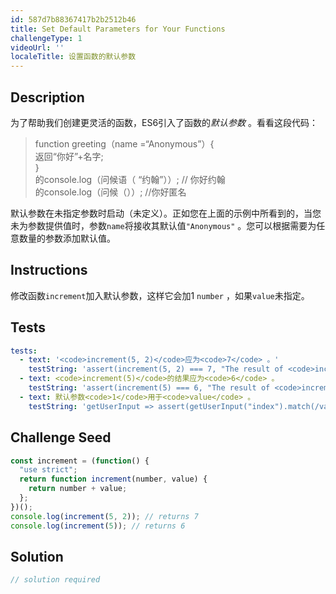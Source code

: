 ```yaml
---
id: 587d7b88367417b2b2512b46
title: Set Default Parameters for Your Functions
challengeType: 1
videoUrl: ''
localeTitle: 设置函数的默认参数
---
```


## Description
<section id="description">为了帮助我们创建更灵活的函数，ES6引入了函数的<dfn>默认参数</dfn> 。看看这段代码： <blockquote> function greeting（name =“Anonymous”）{ <br>返回“你好”+名字; <br> } <br>的console.log（问候语（ “约翰”））; // 你好约翰<br>的console.log（问候（））; //你好匿名</blockquote>默认参数在未指定参数时启动（未定义）。正如您在上面的示例中所看到的，当您未为参数提供值时，参数<code>name</code>将接收其默认值<code>&quot;Anonymous&quot;</code> 。您可以根据需要为任意数量的参数添加默认值。 </section>

## Instructions
<section id="instructions">修改函数<code>increment</code>加入默认参数，这样它会加1 <code>number</code> ，如果<code>value</code>未指定。 </section>

## Tests
<section id='tests'>

```yml
tests:
  - text: '<code>increment(5, 2)</code>应为<code>7</code> 。'
    testString: 'assert(increment(5, 2) === 7, "The result of <code>increment(5, 2)</code> should be <code>7</code>.");'
  - text: <code>increment(5)</code>的结果应为<code>6</code> 。
    testString: 'assert(increment(5) === 6, "The result of <code>increment(5)</code> should be <code>6</code>.");'
  - text: 默认参数<code>1</code>用于<code>value</code> 。
    testString: 'getUserInput => assert(getUserInput("index").match(/value\s*=\s*1/g), "default parameter <code>1</code> was used for <code>value</code>.");'

```

</section>

## Challenge Seed
<section id='challengeSeed'>

<div id='js-seed'>

```js
const increment = (function() {
  "use strict";
  return function increment(number, value) {
    return number + value;
  };
})();
console.log(increment(5, 2)); // returns 7
console.log(increment(5)); // returns 6

```

</div>



</section>

## Solution
<section id='solution'>

```js
// solution required
```
</section>
